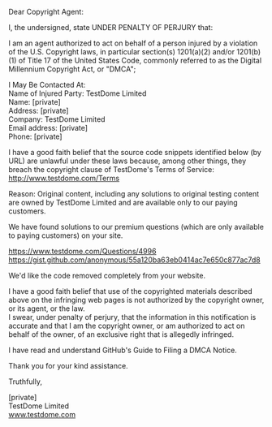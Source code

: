 Dear Copyright Agent:

I, the undersigned, state UNDER PENALTY OF PERJURY that:

I am an agent authorized to act on behalf of a person injured by a
violation of the U.S. Copyright laws, in particular section(s) 1201(a)(2)
and/or 1201(b)(1) of Title 17 of the United States Code, commonly referred
to as the Digital Millennium Copyright Act, or "DMCA";

I May Be Contacted At:    
Name of Injured Party: TestDome Limited  
Name: [private]  
Address: [private]  
Company: TestDome Limited  
Email address: [private]  
Phone: [private]  

I have a good faith belief that the source code snippets identified below
(by URL) are unlawful under these laws because, among other things, they
breach the copyright clause of TestDome's Terms of Service:
http://www.testdome.com/Terms

Reason:
Original content, including any solutions to original testing content are
owned by TestDome Limited and are available only to our paying customers.

We have found solutions to our premium questions (which are only available
to paying customers) on your site.

https://www.testdome.com/Questions/4996  
https://gist.github.com/anonymous/55a120ba63eb0414ac7e650c877ac7d8

We'd like the code removed completely from your website.

I have a good faith belief that use of the copyrighted materials described
above on the infringing web pages is not authorized by the copyright owner,
or its agent, or the law.  
I swear, under penalty of perjury, that the information in this
notification is accurate and that I am the copyright owner, or am
authorized to act on behalf of the owner, of an exclusive right that is
allegedly infringed.

I have read and understand GitHub's Guide to Filing a DMCA Notice.

Thank you for your kind assistance.

Truthfully,

[private]  
TestDome Limited  
www.testdome.com
